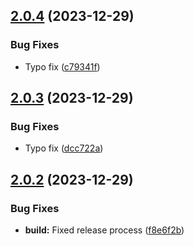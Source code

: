 ## [2.0.4](https://github.com/oblakstudio/wp-plugin-installer/compare/v2.0.3...v2.0.4) (2023-12-29)


### Bug Fixes

* Typo fix ([c79341f](https://github.com/oblakstudio/wp-plugin-installer/commit/c79341f97e20efac656150f3d12ab4d5ede16fd8))

## [2.0.3](https://github.com/oblakstudio/wp-plugin-installer/compare/v2.0.2...v2.0.3) (2023-12-29)


### Bug Fixes

* Typo fix ([dcc722a](https://github.com/oblakstudio/wp-plugin-installer/commit/dcc722ad19496b0b9c15aab9d63ec43d1e2194f3))

## [2.0.2](https://github.com/oblakstudio/wp-plugin-installer/compare/v2.0.1...v2.0.2) (2023-12-29)


### Bug Fixes

* **build:** Fixed release process ([f8e6f2b](https://github.com/oblakstudio/wp-plugin-installer/commit/f8e6f2bebf904068e059529fd0d346e7488f1a09))
